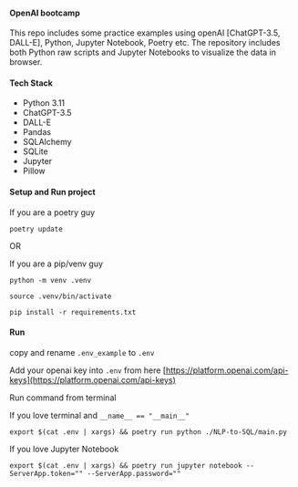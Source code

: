 #### OpenAI bootcamp

This repo includes some practice examples using openAI [ChatGPT-3.5, DALL-E], Python, Jupyter Notebook, Poetry etc.
The repository includes both Python raw scripts and Jupyter Notebooks to visualize the data in browser.

#### Tech Stack
* Python 3.11
* ChatGPT-3.5
* DALL-E
* Pandas
* SQLAlchemy
* SQLite
* Jupyter
* Pillow

#### Setup and Run project

If you are a poetry guy
```
poetry update
```

OR

If you are a pip/venv guy
```
python -m venv .venv
```

```
source .venv/bin/activate
```

```
pip install -r requirements.txt
```

#### Run

copy and rename `.env_example` to `.env`

Add your openai key into `.env` from here [https://platform.openai.com/api-keys](https://platform.openai.com/api-keys)

Run command from terminal

If you love terminal and `__name__ == "__main__"`
```
export $(cat .env | xargs) && poetry run python ./NLP-to-SQL/main.py
```

If you love Jupyter Notebook
```
export $(cat .env | xargs) && poetry run jupyter notebook --ServerApp.token="" --ServerApp.password=""
```
